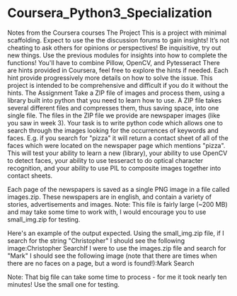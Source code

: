 # Coursera_Python3_Specialization
Notes from the Coursera courses
The Project
This is a project with minimal scaffolding. Expect to use the the discussion forums to gain insights! It’s not cheating to ask others for opinions or perspectives!
Be inquisitive, try out new things.
Use the previous modules for insights into how to complete the functions! You'll have to combine Pillow, OpenCV, and Pytesseract
There are hints provided in Coursera, feel free to explore the hints if needed. Each hint provide progressively more details on how to solve the issue. This project is intended to be comprehensive and difficult if you do it without the hints.
The Assignment
Take a ZIP file of images and process them, using a library built into python that you need to learn how to use. A ZIP file takes several different files and compresses them, thus saving space, into one single file. The files in the ZIP file we provide are newspaper images (like you saw in week 3). Your task is to write python code which allows one to search through the images looking for the occurrences of keywords and faces. E.g. if you search for "pizza" it will return a contact sheet of all of the faces which were located on the newspaper page which mentions "pizza". This will test your ability to learn a new (library), your ability to use OpenCV to detect faces, your ability to use tesseract to do optical character recognition, and your ability to use PIL to composite images together into contact sheets.

Each page of the newspapers is saved as a single PNG image in a file called images.zip. These newspapers are in english, and contain a variety of stories, advertisements and images. Note: This file is fairly large (~200 MB) and may take some time to work with, I would encourage you to use small_img.zip for testing.

Here's an example of the output expected. Using the small_img.zip file, if I search for the string "Christopher" I should see the following image:Christopher SearchIf I were to use the images.zip file and search for "Mark" I should see the following image (note that there are times when there are no faces on a page, but a word is found!):Mark Search

Note: That big file can take some time to process - for me it took nearly ten minutes! Use the small one for testing.
